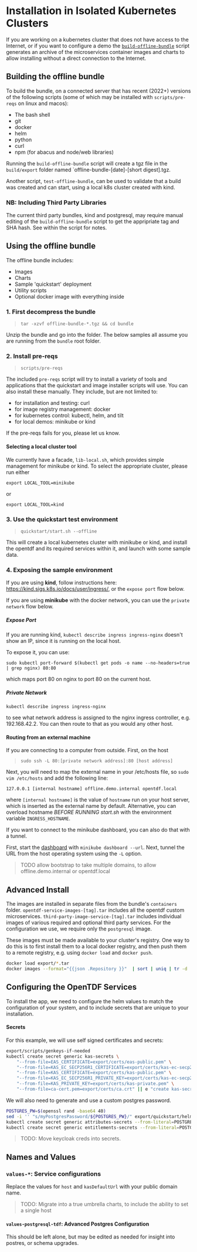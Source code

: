 # Installation in Isolated Kubernetes Clusters

If you are working on a kubernetes cluster that does not have access to the
Internet, or if you want to configure a demo the
[`build-offline-bundle`](./build-offline-bundle) script generates an archive
of the microservices container images and charts to allow installing without
a direct connection to the Internet.

## Building the offline bundle

To build the bundle, on a connected server that has recent (2022+) versions of
the following scripts (some of which may be installed with `scripts/pre-reqs`
on linux and macos):

- The bash shell
- git
- docker
- helm
- python
- curl
- npm (for abacus and node/web libraries)

Running the `build-offline-bundle` script will create a tgz file in the
`build/export` folder named `offline-bundle-[date]-[short digest].tgz.

Another script, `test-offline-bundle`, can be used to validate that a build was
created and can start, using a local k8s cluster created with kind.

### NB: Including Third Party Libraries

The current third party bundles, kind and postgresql, may require manual
editing of the `build-offline-bundle` script to get the appripriate tag and
SHA hash. See within the script for notes.

## Using the offline bundle

The offline bundle includes:

- Images
- Charts
- Sample 'quickstart' deployment
- Utility scripts
- Optional docker image with everything inside

### 1. First decompress the bundle

> `tar -xzvf offline-bundle-*.tgz && cd bundle`

Unzip the bundle and go into the folder.
The below samples all assume you are running from the `bundle` root folder.

### 2. Install pre-reqs

> `scripts/pre-reqs`

The included `pre-reqs` script will try to install a variety of tools and applications
that the quickstart and image installer scripts will use. You can also install
these manually.
They include, but are not limited to:

- for installation and testing: curl
- for image registry management: docker
- for kubernetes control: kubectl, helm, and tilt
- for local demos: minikube or kind

If the pre-reqs fails for you, please let us know.

#### Selecting a local cluster tool

We currently have a facade, `lib-local.sh`, which provides simple management for minikube or kind.
To select the appropriate cluster, please run either

```
export LOCAL_TOOL=minikube
```

or 

```
export LOCAL_TOOL=kind
```

### 3. Use the quickstart test environment

> `quickstart/start.sh --offline`

This will create a local kubernetes cluster with minikube or kind,
and install the opentdf and its required services within it, and launch with
some sample data.

### 4. Exposing the sample environment

If you are using **kind**, follow instructions here: https://kind.sigs.k8s.io/docs/user/ingress/, or the `expose port` flow below.

If you are using **minikube** with the docker network, you can use the `private network` flow below.

##### Expose Port

If you are running kind, `kubectl describe ingress ingress-nginx` doesn't show an IP, since it is running on the local host.

To expose it, you can use:

```
sudo kubectl port-forward $(kubectl get pods -o name --no-headers=true | grep nginx) 80:80
```

which maps port 80 on nginx to port 80 on the current host.

##### Private Network


```
kubectl describe ingress ingress-nginx
```

to see what network address is assigned to the nginx ingress controller, e.g. 
192.168.42.2. You can then route to that as you would any other host.

#### Routing from an external machine

If you are connecting to a computer from outside. First, on the host 

> `sudo ssh -L 80:[private network address]:80 [host address]`

Next, you will need to map the external name in your /etc/hosts file, so `sudo vim /etc/hosts` and add the following line:

```
127.0.0.1 [internal hostname] offline.demo.internal opentdf.local
```

where `[internal hostname]` is the value of `hostname` run on your host server, which is inserted as the external name by default. Alternative, you can overload hostname *BEFORE RUNNING start.sh* with the environment variable `INGRESS_HOSTNAME`.

If you want to connect to the minikube dashboard, you can also do that with a tunnel.

First, start the [dashboard](https://minikube.sigs.k8s.io/docs/handbook/dashboard/) with `minikube dashboard --url`. 
Next, tunnel the URL from the host operating system using the `-L` option.

> TODO allow bootstrap to take multiple domains, to allow offline.demo.internal or opentdf.local

## Advanced Install

The images are installed in separate files from the bundle's `containers` folder.
`opentdf-service-images-[tag].tar` includes all the opentdf custom microservices.
`third-party-image-service-[tag].tar` includes individual images of various
required and optional third party services. For the configuration we use, we
require only the `postgresql` image.

These images must be made available to your cluster's registry.
One way to do this is to first install them to a local docker registry,
and then push them to a remote registry, e.g. using `docker load` and `docker push`.

```sh
docker load export/*.tar
docker images --format="{{json .Repository }}"  | sort | uniq | tr -d '"'| grep ^opentdf/ | while read name; do docker push $name; done
```

## Configuring the OpenTDF Services

To install the app, we need to configure the helm values to match the configuration of your system,
and to include secrets that are unique to your installation.

#### Secrets

For this example, we will use self signed certificates and secrets:

```sh
export/scripts/genkeys-if-needed
kubectl create secret generic kas-secrets \
    "--from-file=EAS_CERTIFICATE=export/certs/eas-public.pem" \
    "--from-file=KAS_EC_SECP256R1_CERTIFICATE=export/certs/kas-ec-secp256r1-public.pem" \
    "--from-file=KAS_CERTIFICATE=export/certs/kas-public.pem" \
    "--from-file=KAS_EC_SECP256R1_PRIVATE_KEY=export/certs/kas-ec-secp256r1-private.pem" \
    "--from-file=KAS_PRIVATE_KEY=export/certs/kas-private.pem" \
    "--from-file=ca-cert.pem=export/certs/ca.crt" || e "create kas-secrets failed"
```

We will also need to generate and use a custom postgres password.

```sh
POSTGRES_PW=$(openssl rand -base64 40)
sed -i '' "s/myPostgresPassword/${POSTGRES_PW}/" export/quickstart/helm/values-postgresql.yaml
kubectl create secret generic attributes-secrets --from-literal=POSTGRES_PASSWORD="${POSTGRES_PW}"
kubectl create secret generic entitlements-secrets --from-literal=POSTGRES_PASSWORD="${POSTGRES_PW}"
```

> TODO: Move keycloak creds into secrets.

## Names and Values

### `values-*`: Service configurations

Replace the values for `host` and `kasDefaultUrl` with your public domain name.

> TODO: Migrate into a true umbrella charts, to include the ability to set a single host

#### `values-postgresql-tdf`: Advanced Postgres Configuration

This should be left alone, but may be edited as needed for insight into postres, or schema upgrades.
